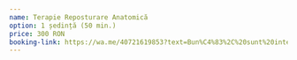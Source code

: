 ```yaml
---
name: Terapie Reposturare Anatomică
option: 1 ședință (50 min.)
price: 300 RON
booking-link: https://wa.me/40721619853?text=Bun%C4%83%2C%20sunt%20interesat%C4%83%20de%20procedura%20%22Terapie%20Reposturare%20Anatomic%C4%83%201%20%C8%99edin%C8%9B%C4%83%20(50%20min.)%20300%20RON%22
---
```

